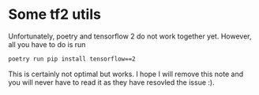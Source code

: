 # Some tf2 utils
Unfortunately, poetry and tensorflow 2 do not work together  yet. However, all you have to do is run
```bash
poetry run pip install tensorflow==2
```
This is certainly not optimal but works. I hope I will remove this note and you will never have to read it as they 
have resovled the issue :).